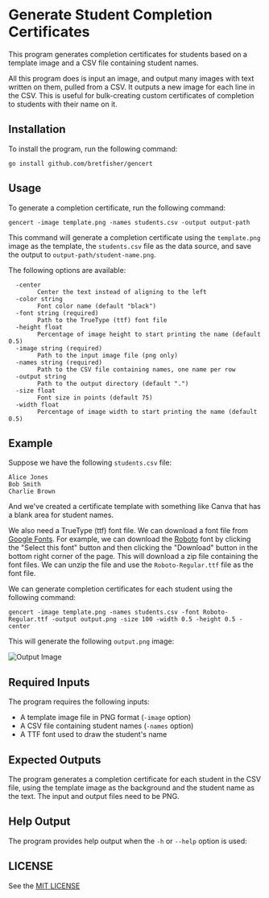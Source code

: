 # Generate Student Completion Certificates

This program generates completion certificates for students based on a template image and a CSV file containing student names.

All this program does is input an image, and output many images with text written on them, pulled from a CSV. It outputs a new image for each line in the CSV. This is useful for bulk-creating custom certificates of completion to students with their name on it. 

## Installation

To install the program, run the following command:

```
go install github.com/bretfisher/gencert
```

## Usage

To generate a completion certificate, run the following command:

```
gencert -image template.png -names students.csv -output output-path
```

This command will generate a completion certificate using the `template.png` image as the template, the `students.csv` file as the data source, and save the output to `output-path/student-name.png`.

The following options are available:

```
  -center
        Center the text instead of aligning to the left
  -color string
        Font color name (default "black")
  -font string (required)
        Path to the TrueType (ttf) font file
  -height float
        Percentage of image height to start printing the name (default 0.5)
  -image string (required)
        Path to the input image file (png only)
  -names string (required)
        Path to the CSV file containing names, one name per row
  -output string
        Path to the output directory (default ".")
  -size float
        Font size in points (default 75)
  -width float
        Percentage of image width to start printing the name (default 0.5)
```

## Example

Suppose we have the following `students.csv` file:

```
Alice Jones
Bob Smith
Charlie Brown
```

And we've created a certificate template with something like Canva that has a blank area for student names.

We also need a TrueType (ttf) font file. We can download a font file from [Google Fonts](https://fonts.google.com/). For example, we can download the [Roboto](https://fonts.google.com/specimen/Roboto) font by clicking the "Select this font" button and then clicking the "Download" button in the bottom right corner of the page. This will download a zip file containing the font files. We can unzip the file and use the `Roboto-Regular.ttf` file as the font file.

We can generate completion certificates for each student using the following command:

```
gencert -image template.png -names students.csv -font Roboto-Regular.ttf -output output.png -size 100 -width 0.5 -height 0.5 -center
```

This will generate the following `output.png` image:

![Output Image](output.png)

## Required Inputs

The program requires the following inputs:

- A template image file in PNG format (`-image` option)
- A CSV file containing student names (`-names` option)
- A TTF font used to draw the student's name

## Expected Outputs

The program generates a completion certificate for each student in the CSV file, using the template image as the background and the student name as the text. The input and output files need to be PNG.

## Help Output

The program provides help output when the `-h` or `--help` option is used:

## LICENSE

See the [MIT LICENSE](./LICENSE)
